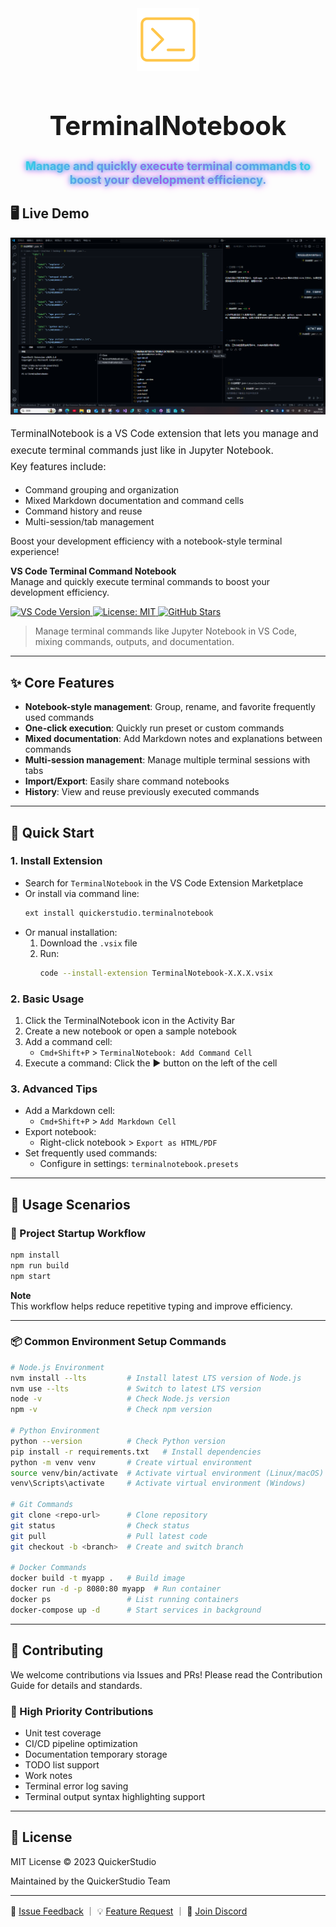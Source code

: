 

<div align="center">
  <img src="https://github.com/QuickerStudio/TerminalNotebook/blob/main/TerminalNotebook/icons-terminal.png" alt="TerminalNotebook Logo" />
</div>

<div align="center">
  <h1 style="font-size:3em;font-weight:bold;">TerminalNotebook</h1>
</div>

<div align="center">
  <span style="
    display:inline-block;
    font-size:1.3em;
    font-weight:bold;
    background: linear-gradient(90deg, #00ffe7, #ff00ea, #00ffe7);
    -webkit-background-clip: text;
    -webkit-text-fill-color: transparent;
    text-shadow: 0 0 6px #00ffe7, 0 0 12px #ff00ea;
  ">Manage and quickly execute terminal commands to boost your development efficiency.</span>
</div>


## 🖥️ Live Demo

![TerminalNotebook Live Demo](https://github.com/QuickerStudio/TerminalNotebook/blob/main/Main.png)

<p style="font-size:1.1em;line-height:1.7;">
TerminalNotebook is a VS Code extension that lets you manage and execute terminal commands just like in Jupyter Notebook.<br>
Key features include:
<ul>
  <li>Command grouping and organization</li>
  <li>Mixed Markdown documentation and command cells</li>
  <li>Command history and reuse</li>
  <li>Multi-session/tab management</li>
</ul>
Boost your development efficiency with a notebook-style terminal experience!
</p>

**VS Code Terminal Command Notebook**  
Manage and quickly execute terminal commands to boost your development efficiency.

<p align="left">
  <a href="https://code.visualstudio.com/">
    <img src="https://img.shields.io/badge/VS%20Code-1.80%2B-blue?logo=visualstudiocode" alt="VS Code Version" />
  </a>
  <a href="https://opensource.org/licenses/MIT">
    <img src="https://img.shields.io/badge/License-MIT-green.svg" alt="License: MIT" />
  </a>
  <a href="https://github.com/QuickerStudio/TerminalNotebook/stargazers">
    <img src="https://img.shields.io/github/stars/QuickerStudio/TerminalNotebook?style=social" alt="GitHub Stars" />
  </a>
</p>

> Manage terminal commands like Jupyter Notebook in VS Code, mixing commands, outputs, and documentation.

---

## ✨ Core Features

- **Notebook-style management**: Group, rename, and favorite frequently used commands
- **One-click execution**: Quickly run preset or custom commands
- **Mixed documentation**: Add Markdown notes and explanations between commands
- **Multi-session management**: Manage multiple terminal sessions with tabs
- **Import/Export**: Easily share command notebooks
- **History**: View and reuse previously executed commands

---

## 🚀 Quick Start

### 1. Install Extension

- Search for `TerminalNotebook` in the VS Code Extension Marketplace
- Or install via command line:
  ```sh
  ext install quickerstudio.terminalnotebook
  ```
- Or manual installation:
  1. Download the `.vsix` file
  2. Run:
     ```sh
     code --install-extension TerminalNotebook-X.X.X.vsix
     ```

### 2. Basic Usage

1. Click the TerminalNotebook icon in the Activity Bar
2. Create a new notebook or open a sample notebook
3. Add a command cell:
   - `Cmd+Shift+P` > `TerminalNotebook: Add Command Cell`
4. Execute a command: Click the ▶️ button on the left of the cell

### 3. Advanced Tips

- Add a Markdown cell:
  - `Cmd+Shift+P` > `Add Markdown Cell`
- Export notebook:
  - Right-click notebook > `Export as HTML/PDF`
- Set frequently used commands:
  - Configure in settings: `terminalnotebook.presets`

---

## 🌟 Usage Scenarios

### 🚀 Project Startup Workflow

```sh
npm install
npm run build
npm start
```

**Note**  
This workflow helps reduce repetitive typing and improve efficiency.

---

### 📦 Common Environment Setup Commands

```sh
# Node.js Environment
nvm install --lts         # Install latest LTS version of Node.js
nvm use --lts             # Switch to latest LTS version
node -v                   # Check Node.js version
npm -v                    # Check npm version

# Python Environment
python --version          # Check Python version
pip install -r requirements.txt   # Install dependencies
python -m venv venv       # Create virtual environment
source venv/bin/activate  # Activate virtual environment (Linux/macOS)
venv\Scripts\activate     # Activate virtual environment (Windows)

# Git Commands
git clone <repo-url>      # Clone repository
git status                # Check status
git pull                  # Pull latest code
git checkout -b <branch>  # Create and switch branch

# Docker Commands
docker build -t myapp .   # Build image
docker run -d -p 8080:80 myapp  # Run container
docker ps                 # List running containers
docker-compose up -d      # Start services in background
```

---

## 🤝 Contributing

We welcome contributions via Issues and PRs!
Please read the Contribution Guide for details and standards.

### 📌 High Priority Contributions


- Unit test coverage
- CI/CD pipeline optimization
- Documentation temporary storage
- TODO list support
- Work notes
- Terminal error log saving
- Terminal output syntax highlighting support

---

## 📜 License

MIT License © 2023 QuickerStudio

Maintained by the QuickerStudio Team

---

📮 [Issue Feedback](#) ｜ 💡 [Feature Request](#) ｜ 👥 [Join Discord](#)
